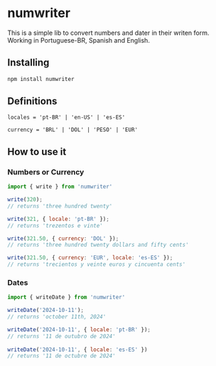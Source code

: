 # numwriter

This is a simple lib to convert numbers and dater in their writen form.
Working in Portuguese-BR, Spanish and English.

## Installing

```bash
npm install numwriter
```

## Definitions 


```
locales = 'pt-BR' | 'en-US' | 'es-ES'

currency = 'BRL' | 'DOL' | 'PESO' | 'EUR'

```

## How to use it


### Numbers or Currency

```js
import { write } from 'numwriter'

write(320);
// returns 'three hundred twenty'

write(321, { locale: 'pt-BR' });
// returns 'trezentos e vinte'

write(321.50, { currency: 'DOL' });
// returns 'three hundred twenty dollars and fifty cents'

write(321.50, { currency: 'EUR', locale: 'es-ES' });
// returns 'trecientos y veinte euros y cincuenta cents'
```

### Dates

```js
import { writeDate } from 'numwriter'

writeDate('2024-10-11');
// returns 'october 11th, 2024'

writeDate('2024-10-11', { locale: 'pt-BR' });
// returns '11 de outubro de 2024'
 
writeDate('2024-10-11', { locale: 'es-ES' })
// returns '11 de octubre de 2024'

```
